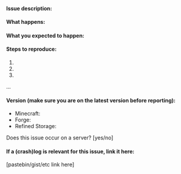 #### Issue description:

#### What happens:

#### What you expected to happen:

#### Steps to reproduce:
1.
2.
3.
...

#### Version (make sure you are on the latest version before reporting):

- Minecraft:
- Forge:
- Refined Storage:

Does this issue occur on a server? [yes/no]

#### If a (crash)log is relevant for this issue, link it here:

[pastebin/gist/etc link here]

